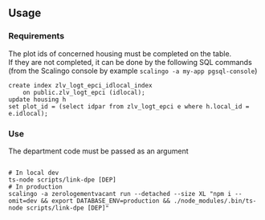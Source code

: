 ## Usage

### Requirements

The plot ids of concerned housing must be completed on the table.
<br/>If they are not completed, it can be done by the following SQL commands (from the Scalingo console by example `scalingo -a my-app pgsql-console`)
```shell
create index zlv_logt_epci_idlocal_index
    on public.zlv_logt_epci (idlocal);
update housing h
set plot_id = (select idpar from zlv_logt_epci e where h.local_id = e.idlocal);
```

### Use
The department code must be passed as an argument 

```shell

# In local dev
ts-node scripts/link-dpe [DEP]
# In production
scalingo -a zerologementvacant run --detached --size XL "npm i --omit=dev && export DATABASE_ENV=production && ./node_modules/.bin/ts-node scripts/link-dpe [DEP]"
```



